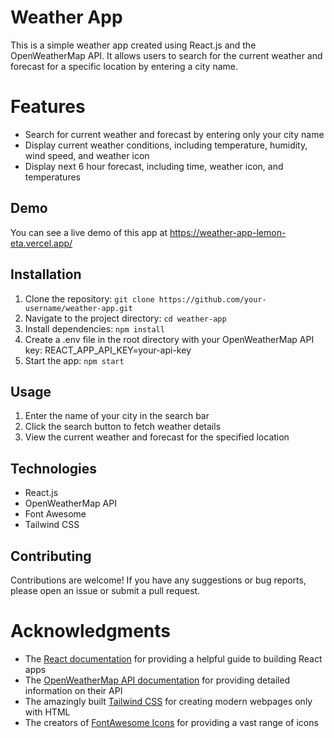 # Weather App

This is a simple weather app created using React.js and the OpenWeatherMap API. It allows users to search for the current weather and forecast for a specific location by entering a city name.

# Features

 - Search for current weather and forecast by entering only your city name
 - Display current weather conditions, including temperature, humidity, wind speed, and weather icon
 - Display next 6 hour forecast, including time, weather icon, and temperatures

## Demo

You can see a live demo of this app at https://weather-app-lemon-eta.vercel.app/

## Installation

 1. Clone the repository: ```git clone https://github.com/your-username/weather-app.git```
 2. Navigate to the project directory: ```cd weather-app```
 3. Install dependencies: ```npm install```
 4. Create a .env file in the root directory with your OpenWeatherMap API key: REACT_APP_API_KEY=your-api-key
 5. Start the app: ```npm start```

## Usage

 1. Enter the name of your city in the search bar
 2. Click the search button to fetch weather details
 3. View the current weather and forecast for the specified location

## Technologies

 - React.js
 - OpenWeatherMap API
 - Font Awesome
 - Tailwind CSS

## Contributing

Contributions are welcome! If you have any suggestions or bug reports, please open an issue or submit a pull request.

# Acknowledgments

 - The [React documentation](https://reactjs.org/docs/getting-started.html) for providing a helpful guide to building React apps
 - The [OpenWeatherMap API documentation](https://openweathermap.org/api) for providing detailed information on their API
 - The amazingly built [Tailwind CSS](https://tailwindcss.com/docs/installation) for creating modern webpages only with HTML
 - The creators of [FontAwesome Icons](https://fontawesome.com/docs) for providing a vast range of icons